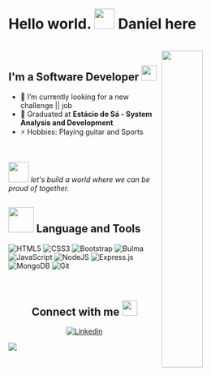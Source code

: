 # Hello world. <img src="https://media3.giphy.com/media/G2nQpajkHeLRp3ASzJ/giphy.gif?cid=ecf05e472vbm98i4xsc3pql1ki1jycv5jmouq8ca4h1hjw5a&rid=giphy.gif&ct=s" height="40"> Daniel here


<br>
<!-- Image Intro -->
<img src="https://media4.giphy.com/media/LMFGar9nrmp450p4GB/giphy.gif?cid=ecf05e47kmc8yptc8htkdtgsy0k65qb80n33p2i9u076yddf&rid=giphy.gif&ct=s" align="right" width="40%" > 

<!-- Bio -->
## I'm a Software Developer <img src="https://media0.giphy.com/media/lq4OYg1yffhDdrnL39/200.webp?cid=ecf05e47x2fytly67jodxtllbp3uhg3c354wz5b8uoq8skkl&rid=200.webp&ct=s" height="30">

- 🔭 I’m currently looking for a new challenge || job
- 📙 Graduated at **Estácio de Sá - System Analysis and Development**
- ⚡ Hobbies: Playing guitar and Sports 
<br>

<!-- bordão -->
<img src="https://media.giphy.com/media/LnQjpWaON8nhr21vNW/giphy.gif" height="40"> <i>let's build a world where we can be proud of together.</i>


<!--Skills -->
##  <img src="https://media4.giphy.com/media/UoLt6Tm8wlSnWGfSFs/giphy.gif?cid=790b7611cff7dd7e390c4e63050dc6aecfcf494b7b7adda8&rid=giphy.gif&ct=s" height="50px"> Language and Tools


![HTML5](https://img.shields.io/badge/html5-%23E34F26.svg?style=for-the-badge&logo=html5&logoColor=white)
![CSS3](https://img.shields.io/badge/css3-%231572B6.svg?style=for-the-badge&logo=css3&logoColor=white)
![Bootstrap](https://img.shields.io/badge/bootstrap-%23563D7C.svg?style=for-the-badge&logo=bootstrap&logoColor=white)
![Bulma](https://img.shields.io/badge/BULMA-green?style=for-the-badge&logo=bulma)
![JavaScript](https://img.shields.io/badge/javascript-%23323330.svg?style=for-the-badge&logo=javascript&logoColor=%23F7DF1E)
![NodeJS](https://img.shields.io/badge/node.js-6DA55F?style=for-the-badge&logo=node.js&logoColor=white)
![Express.js](https://img.shields.io/badge/express.js-%23404d59.svg?style=for-the-badge&logo=express&logoColor=%2361DAFB) 
![MongoDB](https://img.shields.io/badge/MongoDB-%234ea94b.svg?style=for-the-badge&logo=mongodb&logoColor=white)
![Git](https://img.shields.io/badge/git-%23F05033.svg?style=for-the-badge&logo=git&logoColor=white)

<br>
<!-- Contact -->
<div align="center">

## Connect with me <img src="https://media1.giphy.com/media/MaI6BylfjAkDkfk4OC/giphy.gif?cid=790b761157480941d541a2243e83bfbef63766712fabc639&rid=giphy.gif&ct=s" height="30px">
  
<a href="https://br.linkedin.com/in/imaginadan"><img src="https://img.shields.io/badge/linkedin-%230077B5.svg?style=for-the-badge&logo=linkedin&logoColor=white"  alt="Linkedin">
</div>

<!-- Footer -->
<img src="https://raw.githubusercontent.com/ramcarlos/ramcarlos/cbc794c45cc6c6ead5f3c5779356b2d7b979a239/assets/thanks.svg">
